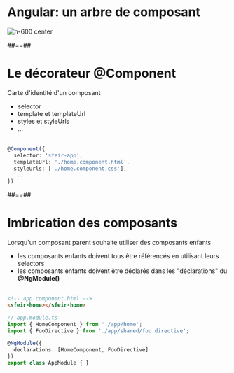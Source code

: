 <!-- .slide -->
# Angular: un arbre de composant

![h-600 center](assets/images/school/components/component_tree.png)

##==##
<!-- .slide: class="with-code inconsolata" -->
# Le décorateur @Component
Carte d'identité d'un composant<br>

- selector
- template et templateUrl
- styles et styleUrls
- ...<br><br>

```typescript
@Component({
  selector: 'sfeir-app',
  templateUrl: './home.component.html', 
  styleUrls: ['./home.component.css'],
  ...
})
```
<!-- .element: class="big-code" -->

##==##

<!-- .slide: class="with-code inconsolata" -->
# Imbrication des composants
Lorsqu'un composant parent souhaite utiliser des composants enfants<br>

- les composants enfants doivent tous être référencés en utilisant leurs selectors
- les composants enfants doivent être déclarés dans les "déclarations" du <b>@NgModule()</b><br><br>

```html
<!-- app.component.html -->
<sfeir-home></sfeir-home>
```
<!-- .element: class="big-code" -->

```typescript
// app.module.ts
import { HomeComponent } from './app/home';
import { FooDirective } from './app/shared/foo.directive';

@NgModule({
  declarations: [HomeComponent, FooDirective]  
})
export class AppModule { }
```
<!-- .element: class="big-code" -->
